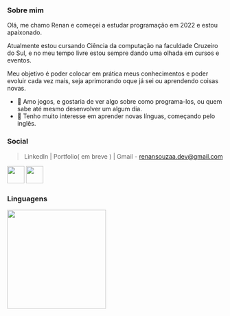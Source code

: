 ### Sobre mim 

Olá, me chamo Renan e começei a estudar programação em 2022 e estou apaixonado.

Atualmente estou cursando Ciência da computação na faculdade Cruzeiro do Sul, e no meu tempo livre estou sempre dando uma olhada em cursos e eventos.

Meu objetivo é poder colocar em prática meus conhecimentos e poder evoluir cada vez mais, seja aprimorando oque já sei ou aprendendo coisas novas.

- 👾 Amo jogos, e gostaria de ver algo sobre como programa-los, ou quem sabe até mesmo desenvolver um algum dia.
- 🗽 Tenho muito interesse em aprender novas línguas, começando pelo inglês.

### Social
>LinkedIn | Portfolio( em breve ) | Gmail - renansouzaa.dev@gmail.com
<div justify="center">
  
  <a href="https://www.linkedin.com/in/renansouzasm/"                                                               
  target="_blank">
  <img width="40px" heigh="40px" src="https://img.icons8.com/color/48/000000/linkedin.png"/></a> <!-- linkedin -->
  <a href="#">
  <img width="40px"                                                                                    
  heigh="40px" 
  src="https://user-images.githubusercontent.com/101893896/171057609-c78c7c77-27ab-47ae-ad58-e3533d00af3e.svg"/></a> <!-- portfolio -->
  
</div>

### Linguagens
<img src="https://github-readme-stats.vercel.app/api/top-langs/?username=renansouzasm&layout=compact&langs_count=16&theme=tokyonight" height="230px"/>

<!--

<div>
  <a href="https://discord.com/channels/Renan#7312" target="_blank">
  <img width="40px"                                                                                            
  heigh="40px" 
  src="https://img.icons8.com/color/48/000000/discord-logo.png"/></a>
  
  <a href="mailto:renansouza.sm@gmail.com" target="_blank">
  <img width="40px" 
  heigh="40px" 
  src="https://img.icons8.com/color/48/000000/google-plus--v1.png"></a>
  
  <img src="https://github-readme-stats.vercel.app/api/top-langs/?username=renansouzasm&layout=compact&langs_count=16&theme=tokyonight" 
  height="230px"/>
</div>

-->
